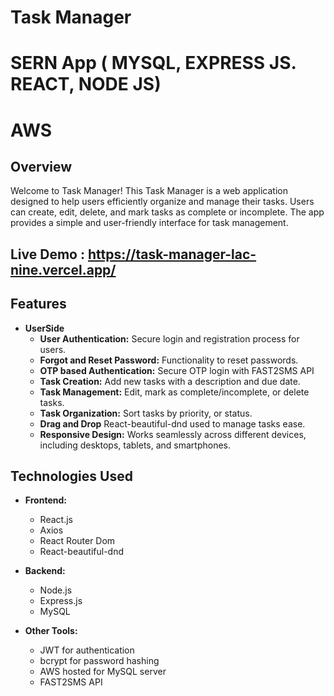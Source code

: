 # Task Manager
# SERN App ( MYSQL, EXPRESS JS. REACT, NODE JS)
# AWS

## Overview
Welcome to Task Manager! This Task Manager is a web application designed to help users efficiently organize and manage their tasks. Users can create, edit, delete, and mark tasks as complete or incomplete. The app provides a simple and user-friendly interface for task management.


## Live Demo : https://task-manager-lac-nine.vercel.app/

## Features
- **UserSide**
    - **User Authentication:** Secure login and registration process for users.
    - **Forgot and Reset Password:** Functionality to reset passwords.
    - **OTP based Authentication:** Secure OTP login with FAST2SMS API
    - **Task Creation:** Add new tasks with a description and due date.
    - **Task Management:** Edit, mark as complete/incomplete, or delete tasks.
    - **Task Organization:** Sort tasks by priority, or status.
    - **Drag and Drop** React-beautiful-dnd used to manage tasks ease.
    - **Responsive Design:** Works seamlessly across different devices, including desktops, tablets, and smartphones.

## Technologies Used
- **Frontend:**
  - React.js
  - Axios
  - React Router Dom
  - React-beautiful-dnd

- **Backend:**
  - Node.js
  - Express.js
  - MySQL

- **Other Tools:**
  - JWT for authentication
  - bcrypt for password hashing
  - AWS hosted for MySQL server
  - FAST2SMS API
